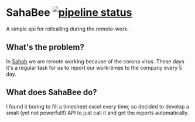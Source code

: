 # SahaBee [![pipeline status](https://gitlab.com/emran.bm/sahabee/badges/master/pipeline.svg)](https://gitlab.com/emran.bm/sahabee/-/commits/master)  
A simple api for rollcalling during the remote-work.
## What's the problem?
In [Sahab](https://www.sahab.ir) we are remote working because of the corona virus. These days it's a regular task for us to report our work-times to the company every 5 day.
## What does SahaBee do?
I found it boring to fill a timesheet excel every time; so decided to develop a small (yet not powerfull!) API to just call it and get the reports automatically.
